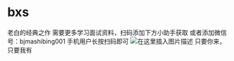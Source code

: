 # bxs
老白的经典之作
需要更多学习面试资料，扫码添加下方小助手获取
或者添加微信号：bjmashibing001
手机用户长按扫码即可
![在这里插入图片描述](https://img-blog.csdnimg.cn/20200616200038385.jpg?x-oss-process=image/watermark,type_ZmFuZ3poZW5naGVpdGk,shadow_10,text_aHR0cHM6Ly9ibG9nLmNzZG4ubmV0L3dlaXhpbl80Mjg2NDkwNQ==,size_16,color_FFFFFF,t_70)
只要你来，只要我有
